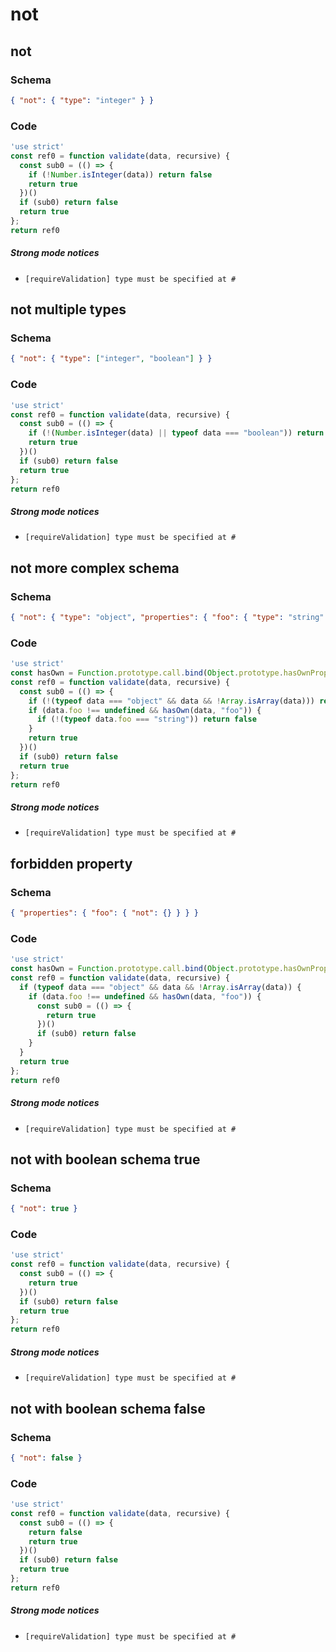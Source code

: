 # not

## not

### Schema

```json
{ "not": { "type": "integer" } }
```

### Code

```js
'use strict'
const ref0 = function validate(data, recursive) {
  const sub0 = (() => {
    if (!Number.isInteger(data)) return false
    return true
  })()
  if (sub0) return false
  return true
};
return ref0
```

##### Strong mode notices

 * `[requireValidation] type must be specified at #`


## not multiple types

### Schema

```json
{ "not": { "type": ["integer", "boolean"] } }
```

### Code

```js
'use strict'
const ref0 = function validate(data, recursive) {
  const sub0 = (() => {
    if (!(Number.isInteger(data) || typeof data === "boolean")) return false
    return true
  })()
  if (sub0) return false
  return true
};
return ref0
```

##### Strong mode notices

 * `[requireValidation] type must be specified at #`


## not more complex schema

### Schema

```json
{ "not": { "type": "object", "properties": { "foo": { "type": "string" } } } }
```

### Code

```js
'use strict'
const hasOwn = Function.prototype.call.bind(Object.prototype.hasOwnProperty);
const ref0 = function validate(data, recursive) {
  const sub0 = (() => {
    if (!(typeof data === "object" && data && !Array.isArray(data))) return false
    if (data.foo !== undefined && hasOwn(data, "foo")) {
      if (!(typeof data.foo === "string")) return false
    }
    return true
  })()
  if (sub0) return false
  return true
};
return ref0
```

##### Strong mode notices

 * `[requireValidation] type must be specified at #`


## forbidden property

### Schema

```json
{ "properties": { "foo": { "not": {} } } }
```

### Code

```js
'use strict'
const hasOwn = Function.prototype.call.bind(Object.prototype.hasOwnProperty);
const ref0 = function validate(data, recursive) {
  if (typeof data === "object" && data && !Array.isArray(data)) {
    if (data.foo !== undefined && hasOwn(data, "foo")) {
      const sub0 = (() => {
        return true
      })()
      if (sub0) return false
    }
  }
  return true
};
return ref0
```

##### Strong mode notices

 * `[requireValidation] type must be specified at #`


## not with boolean schema true

### Schema

```json
{ "not": true }
```

### Code

```js
'use strict'
const ref0 = function validate(data, recursive) {
  const sub0 = (() => {
    return true
  })()
  if (sub0) return false
  return true
};
return ref0
```

##### Strong mode notices

 * `[requireValidation] type must be specified at #`


## not with boolean schema false

### Schema

```json
{ "not": false }
```

### Code

```js
'use strict'
const ref0 = function validate(data, recursive) {
  const sub0 = (() => {
    return false
    return true
  })()
  if (sub0) return false
  return true
};
return ref0
```

##### Strong mode notices

 * `[requireValidation] type must be specified at #`

